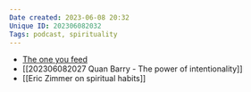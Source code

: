 ```yaml
---
Date created: 2023-06-08 20:32
Unique ID: 202306082032
Tags: podcast, spirituality
---
```

- [The one you feed](https://www.oneyoufeed.net/)
- [[202306082027 Quan Barry - The power of intentionality]]
- [[Eric Zimmer on spiritual habits]]
